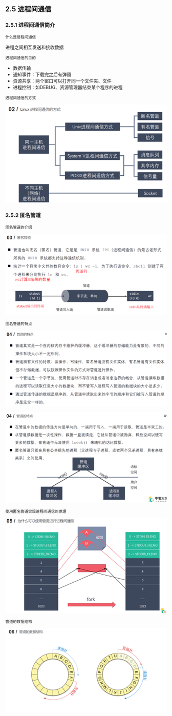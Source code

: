 
## 2.5 进程间通信
### 2.5.1 进程间通信简介

`什么是进程间通信`

进程之间相互发送和接收数据

`进程间通信的目的`

- 数据传输
- 通知事件：下载完之后有弹窗
- 资源共享：两个窗口可以打开同一个文件夹、文件
- 进程控制：如DEBUG、资源管理器结束某个程序的进程

`进程间通信的方式`

![](../pic/2-5-1.png)

### 2.5.2 匿名管道
`匿名管道的介绍`

![](../pic/2-5-2.png)

`匿名管道的特点`

![](../pic/2-5-3.png)

![](../pic/2-5-4.png)

`使用匿名管道实现进程间通信的原理`

![](../pic/2-5-5.png)

`管道的数据结构`

![](../pic/2-5-6.png)


